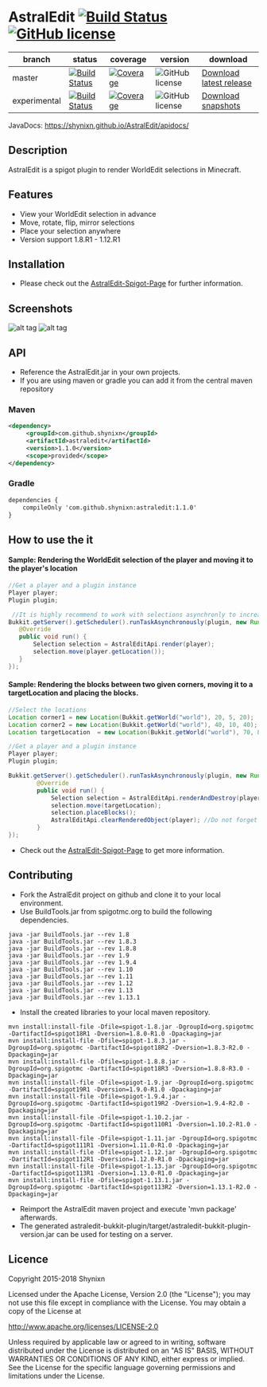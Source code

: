 # AstralEdit [![Build Status](https://maven-badges.herokuapp.com/maven-central/com.github.shynixn/astraledit/badge.svg?style=flat-square)](https://maven-badges.herokuapp.com/maven-central/com.github.shynixn.astraledit/astraledit-bukkit-api) [![GitHub license](https://img.shields.io/badge/license-Apache%20License%202.0-blue.svg?style=flat-square)](https://raw.githubusercontent.com/Shynixn/AstralEdit/master/LICENSE)

| branch        | status        | coverage | version | download |
| ------------- | ------------- | -------- | --------| ---------| 
| master        | [![Build Status](https://img.shields.io/travis/Shynixn/AstralEdit/master.svg?style=flat-square)](https://travis-ci.org/Shynixn/AstralEdit) | [![Coverage](https://img.shields.io/codecov/c/github/shynixn/astraledit/master.svg?style=flat-square)](https://codecov.io/gh/Shynixn/AstralEdit/branch/master)|![GitHub license](https://img.shields.io/nexus/r/https/oss.sonatype.org/com.github.shynixn.astraledit/astraledit-bukkit-plugin.svg?style=flat-square)  |[Download latest release](https://github.com/Shynixn/AstralEdit/releases)|
| experimental   | [![Build Status](https://img.shields.io/travis/Shynixn/AstralEdit/experimental.svg?style=flat-square)](https://travis-ci.org/Shynixn/AstralEdit)|[![Coverage](https://img.shields.io/codecov/c/github/shynixn/astraledit/experimental.svg?style=flat-square)](https://codecov.io/gh/Shynixn/AstralEdit/branch/experimental) |![GitHub license](https://img.shields.io/nexus/s/https/oss.sonatype.org/com.github.shynixn.astraledit/astraledit-bukkit-plugin.svg?style=flat-square) |  [Download snapshots](https://oss.sonatype.org/content/repositories/snapshots/com/github/shynixn/astraledit/astraledit-bukkit-plugin/) |

JavaDocs: https://shynixn.github.io/AstralEdit/apidocs/

## Description
AstralEdit is a spigot plugin to render WorldEdit selections in Minecraft.

## Features

* View your WorldEdit selection in advance
* Move, rotate, flip, mirror selections
* Place your selection anywhere
* Version support 1.8.R1 - 1.12.R1

## Installation

* Please check out the [AstralEdit-Spigot-Page](https://www.spigotmc.org/resources/11409/) for further information.

## Screenshots

![alt tag](http://www.mediafire.com/convkey/7e52/ruxjmez4fx820jjzg.jpg)
![alt tag](http://www.mediafire.com/convkey/de9a/s37xusb1guym4fbzg.jpg)

## API

* Reference the AstralEdit.jar in your own projects.
* If you are using maven or gradle you can add it from the central maven repository

### Maven

```xml
<dependency>
     <groupId>com.github.shynixn</groupId>
     <artifactId>astraledit</artifactId>
     <version>1.1.0</version>
     <scope>provided</scope>
</dependency>
```

### Gradle

```xml
dependencies {
    compileOnly 'com.github.shynixn:astraledit:1.1.0'
}
```

## How to use the it

#### Sample: Rendering the WorldEdit selection of the player and moving it to the player's location

```java
//Get a player and a plugin instance
Player player;
Plugin plugin;

 //It is highly recommend to work with selections asynchronly to increase server performance
Bukkit.getServer().getScheduler().runTaskAsynchronously(plugin, new Runnable() {
   @Override
   public void run() {
       Selection selection = AstralEditApi.render(player);
       selection.move(player.getLocation());
   }
});
```
#### Sample: Rendering the blocks between two given corners, moving it to a targetLocation and placing the blocks. 

```java
//Select the locations
Location corner1 = new Location(Bukkit.getWorld("world"), 20, 5, 20);
Location corner2 = new Location(Bukkit.getWorld("world"), 40, 10, 40);
Location targetLocation  = new Location(Bukkit.getWorld("world"), 70, 8, 40);

//Get a player and a plugin instance
Player player;
Plugin plugin;

Bukkit.getServer().getScheduler().runTaskAsynchronously(plugin, new Runnable() {
        @Override
        public void run() {
            Selection selection = AstralEditApi.renderAndDestroy(player,corner1, corner2);
            selection.move(targetLocation);
            selection.placeBlocks();
            AstralEditApi.clearRenderedObject(player); //Do not forget to clean up the selection
        }
});
```

* Check out the [AstralEdit-Spigot-Page](https://www.spigotmc.org/resources/renderedworldedit_lite.11409/) to get more information. 

## Contributing

* Fork the AstralEdit project on github and clone it to your local environment.
* Use BuildTools.jar from spigotmc.org to build the following dependencies.

```text
java -jar BuildTools.jar --rev 1.8
java -jar BuildTools.jar --rev 1.8.3
java -jar BuildTools.jar --rev 1.8.8
java -jar BuildTools.jar --rev 1.9
java -jar BuildTools.jar --rev 1.9.4
java -jar BuildTools.jar --rev 1.10
java -jar BuildTools.jar --rev 1.11
java -jar BuildTools.jar --rev 1.12
java -jar BuildTools.jar --rev 1.13
java -jar BuildTools.jar --rev 1.13.1
```

* Install the created libraries to your local maven repository.

```text
mvn install:install-file -Dfile=spigot-1.8.jar -DgroupId=org.spigotmc -DartifactId=spigot18R1 -Dversion=1.8.0-R1.0 -Dpackaging=jar
mvn install:install-file -Dfile=spigot-1.8.3.jar -DgroupId=org.spigotmc -DartifactId=spigot18R2 -Dversion=1.8.3-R2.0 -Dpackaging=jar
mvn install:install-file -Dfile=spigot-1.8.8.jar -DgroupId=org.spigotmc -DartifactId=spigot18R3 -Dversion=1.8.8-R3.0 -Dpackaging=jar
mvn install:install-file -Dfile=spigot-1.9.jar -DgroupId=org.spigotmc -DartifactId=spigot19R1 -Dversion=1.9.0-R1.0 -Dpackaging=jar
mvn install:install-file -Dfile=spigot-1.9.4.jar -DgroupId=org.spigotmc -DartifactId=spigot19R2 -Dversion=1.9.4-R2.0 -Dpackaging=jar
mvn install:install-file -Dfile=spigot-1.10.2.jar -DgroupId=org.spigotmc -DartifactId=spigot110R1 -Dversion=1.10.2-R1.0 -Dpackaging=jar
mvn install:install-file -Dfile=spigot-1.11.jar -DgroupId=org.spigotmc -DartifactId=spigot111R1 -Dversion=1.11.0-R1.0 -Dpackaging=jar
mvn install:install-file -Dfile=spigot-1.12.jar -DgroupId=org.spigotmc -DartifactId=spigot112R1 -Dversion=1.12.0-R1.0 -Dpackaging=jar
mvn install:install-file -Dfile=spigot-1.13.jar -DgroupId=org.spigotmc -DartifactId=spigot113R1 -Dversion=1.13.0-R1.0 -Dpackaging=jar
mvn install:install-file -Dfile=spigot-1.13.1.jar -DgroupId=org.spigotmc -DartifactId=spigot113R2 -Dversion=1.13.1-R2.0 -Dpackaging=jar
```

* Reimport the AstralEdit maven project and execute 'mvn package' afterwards.
* The generated astraledit-bukkit-plugin/target/astraledit-bukkit-plugin-version.jar can be used for testing on a server.

## Licence

Copyright 2015-2018 Shynixn

Licensed under the Apache License, Version 2.0 (the "License");
you may not use this file except in compliance with the License.
You may obtain a copy of the License at

   http://www.apache.org/licenses/LICENSE-2.0

Unless required by applicable law or agreed to in writing, software
distributed under the License is distributed on an "AS IS" BASIS,
WITHOUT WARRANTIES OR CONDITIONS OF ANY KIND, either express or implied.
See the License for the specific language governing permissions and
limitations under the License.